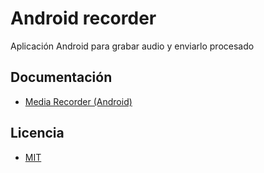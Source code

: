 # Android recorder

Aplicación Android para grabar audio y enviarlo procesado

## Documentación
  - [Media Recorder (Android)](http://developer.android.com/intl/es/reference/android/media/MediaRecorder.html)

## Licencia
  - [MIT](./LICENSE)
